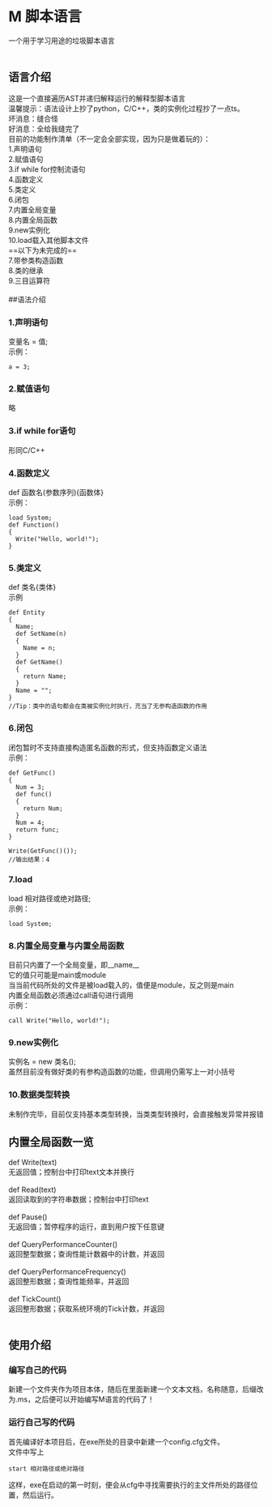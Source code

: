 # M 脚本语言
一个用于学习用途的垃圾脚本语言<br />
<br />
## 语言介绍<br />
这是一个直接遍历AST并递归解释运行的解释型脚本语言<br />
温馨提示：语法设计上抄了python，C/C++，类的实例化过程抄了一点ts。<br />
坏消息：缝合怪<br />
好消息：全给我缝完了<br />
目前的功能制作清单（不一定会全部实现，因为只是做着玩的）：<br />
1.声明语句<br />
2.赋值语句<br />
3.if while for控制流语句<br />
4.函数定义<br />
5.类定义<br />
6.闭包<br />
7.内置全局变量<br />
8.内置全局函数<br />
9.new实例化<br />
10.load载入其他脚本文件<br />
==以下为未完成的==<br />
7.带参类构造函数<br />
8.类的继承<br />
9.三目运算符<br />
<br />
##语法介绍
### 1.声明语句<br />
变量名 = 值;<br />
示例：<br />
```
a = 3;
```
### 2.赋值语句<br />
略
### 3.if while for语句<br />
形同C/C++
### 4.函数定义<br />
def 函数名(参数序列){函数体}<br />
示例：
```
load System;
def Function()
{
  Write("Hello, world!");
}
```
### 5.类定义<br />
def 类名{类体}<br />
示例
```
def Entity
{
  Name;
  def SetName(n)
  {
    Name = n;
  }
  def GetName()
  {
    return Name;
  }
  Name = "";
}
//Tip：类中的语句都会在类被实例化时执行，充当了无参构造函数的作用
```
### 6.闭包<br />
闭包暂时不支持直接构造匿名函数的形式，但支持函数定义语法<br />
示例：
```
def GetFunc()
{
  Num = 3;
  def func()
  {
    return Num;
  }
  Num = 4;
  return func;
}

Write(GetFunc()());
//输出结果：4
```
### 7.load<br />
load 相对路径或绝对路径;<br />
示例：
```
load System;
```
### 8.内置全局变量与内置全局函数<br />
目前只内置了一个全局变量，即__name__<br />
它的值只可能是main或module<br />
当当前代码所处的文件是被load载入的，值便是module，反之则是main<br />
内置全局函数必须通过call语句进行调用<br />
示例：
```
call Write("Hello, world!");
```
### 9.new实例化<br />
实例名 = new 类名();<br />
虽然目前没有做好类的有参构造函数的功能，但调用仍需写上一对小括号
### 10.数据类型转换<br />
未制作完毕，目前仅支持基本类型转换，当类类型转换时，会直接触发异常并报错<br />

## 内置全局函数一览<br />
def Write(text)<br />
无返回值；控制台中打印text文本并换行<br /><br />
def Read(text)<br />
返回读取到的字符串数据；控制台中打印text<br /><br />
def Pause()<br />
无返回值；暂停程序的运行，直到用户按下任意键<br /><br />
def QueryPerformanceCounter()<br />
返回整型数据；查询性能计数器中的计数，并返回<br /><br />
def QueryPerformanceFrequency()<br />
返回整形数据；查询性能频率，并返回<br /><br />
def TickCount()<br />
返回整形数据；获取系统环境的Tick计数，并返回<br /><br />

## 使用介绍
### 编写自己的代码<br />
新建一个文件夹作为项目本体，随后在里面新建一个文本文档，名称随意，后缀改为.ms，之后便可以开始编写M语言的代码了！<br />
### 运行自己写的代码<br />
首先编译好本项目后，在exe所处的目录中新建一个config.cfg文件。<br />
文件中写上
```
start 相对路径或绝对路径
```
这样，exe在启动的第一时刻，便会从cfg中寻找需要执行的主文件所处的路径位置，然后运行。<br />
